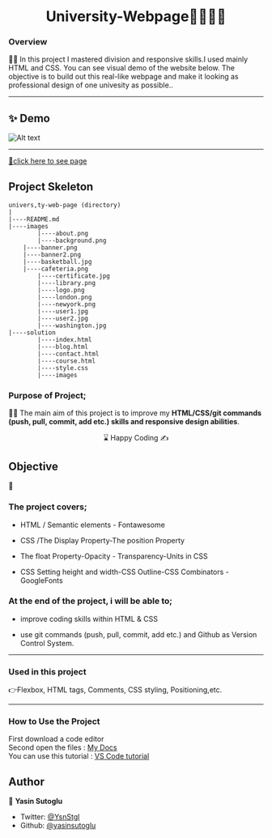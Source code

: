 <h1 align="center">University-Webpage👩‍🎓👨‍🎓</h1>

<h3>Overview</h3>
👨‍💻 In this project I mastered division and responsive skills.I used mainly HTML and CSS. You can see visual demo of the website below. The objective is to build out this real-like webpage and make it looking as professional design of one univesity as possible..
<hr>

## ✨ Demo
<!-- 
 <p align="center">
  <img width="700" align="center" src="http://g.recordit.co/P4F0zpRieM.gif" alt="demo"/>   
</p> -->

![Alt text](http://www.g.recordit.co/P4F0zpRieM.gif) 

<hr>

[📍click here to see page](https://yasinsutoglu.github.io/university-webpage/)

<!-- ------------------------------------------------------ -->

## Project Skeleton 

```
univers,ty-web-page (directory)
|
|----README.md                  
|----images              
        |----about.png   
        |----background.png
	|----banner.png	
	|----banner2.png
	|----basketball.jpg
	|----cafeteria.png
        |----certificate.jpg
        |----library.png
        |----logo.png
        |----london.png
        |----newyork.png
        |----user1.jpg
        |----user2.jpg
        |----washington.jpg
|----solution
        |----index.html
        |----blog.html 
        |----contact.html 
        |----course.html  
        |----style.css   
        |----images
```

<!-- --------------------------------------- -->
### Purpose of Project;

👨‍💻 The main aim of this project is to improve my <b>HTML/CSS/git commands (push, pull, commit, add etc.) skills and responsive design abilities</b>.

<center> ⌛ Happy Coding  ✍ </center>


## Objective

🎯

### The project covers;

- HTML / Semantic elements - Fontawesome

- CSS /The Display Property-The position Property

- The float Property-Opacity - Transparency-Units in CSS

- CSS Setting height and width-CSS Outline-CSS Combinators - GoogleFonts

### At the end of the project, i will be able to;

- improve coding skills within HTML & CSS

- use git commands (push, pull, commit, add etc.) and Github as Version Control System.

<hr>
<h3>Used in this project</h3>

👉Flexbox, HTML tags, Comments, CSS styling, Positioning,etc.


<hr>
<h3>How to Use the Project</h3>
<span>First download a code editor </span>
<br><span>Second open the files : </span><a href='https://github.com/yasinsutoglu/university-webpage'>My Docs</a>
<br><span>You can use this tutorial : </span><a href='https://www.youtube.com/watch?v=fJEbVCrEMSE'>VS Code tutorial</a>

<!-- ------------------------------------------------------------------------- -->
<!-- ## 🚀 Usage

Make sure you have [npx](https://www.npmjs.com/package/npx) installed (`npx` is shipped by default since npm `5.2.0`)

Just run the following command at the root of your project and answer questions:

```sh
npx readme-md-generator
```

Or use default values for all questions (`-y`):

```sh
npx readme-md-generator -y
```

Use your own `ejs` README template (`-p`):

```sh
npx readme-md-generator -p path/to/my/own/template.md
```

You can find [ejs README template examples here](https://github.com/kefranabg/readme-md-generator/tree/master/templates). -->

<!-- -------------------------------------------------------------------------- -->

<!-- ## Code Contributors

This project exists thanks to all the people who contribute. [[Contribute](CONTRIBUTING.md)].
<a href="https://github.com/kefranabg/readme-md-generator/graphs/contributors"><img src="https://opencollective.com/readme-md-generator/contributors.svg?width=890&button=false" /></a>
 -->

<!-- ## 🤝 Contributing

Contributions, issues and feature requests are welcome.<br />
Feel free to check [issues page](https://github.com/kefranabg/readme-md-generator/issues) if you want to contribute.<br />
[Check the contributing guide](./CONTRIBUTING.md).<br /> -->


<!-- ------------------------------------------------------------------------------------- -->
## Author

👤 **Yasin Sutoglu**

- Twitter: [@YsnStgl](https://twitter.com/YsnStgl)
- Github: [@yasinsutoglu](https://github.com/yasinsutoglu)

